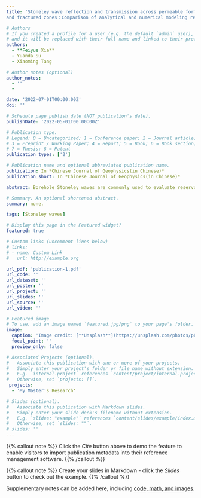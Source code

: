 ```yaml
---
title: 'Stoneley wave reflection and transmission across permeable formations 
and fractured zones：Comparison of analytical and numerical modeling results'

# Authors
# If you created a profile for a user (e.g. the default `admin` user), write the username (folder name) here
# and it will be replaced with their full name and linked to their profile.
authors:
  - **Feiyue Xia**
  - Yuanda Su
  - Xiaoming Tang

# Author notes (optional)
author_notes:
  - ''
  - 

date: '2022-07-01T00:00:00Z'
doi: ''

# Schedule page publish date (NOT publication's date).
publishDate: '2022-05-01T00:00:00Z'

# Publication type.
# Legend: 0 = Uncategorized; 1 = Conference paper; 2 = Journal article;
# 3 = Preprint / Working Paper; 4 = Report; 5 = Book; 6 = Book section;
# 7 = Thesis; 8 = Patent
publication_types: ['2']

# Publication name and optional abbreviated publication name.
publication: In *Chinese Journal of Geophysics(in Chinese)*
publication_short: In *Chinese Journal of Geophysics(in Chinese)*

abstract: Borehole Stoneley waves are commonly used to evaluate reservoir permeability and identify formation fractures. The propagation of acoustic waves in permeable formations requires solving the Biot’s poro-elastic wave equations. The finite difference method is used to solve the problem of Stoneley wave reflection and transmission across permeable formations and fracture zones. In this article, the finite difference method and one-dimensional effective wavenumber method were collectively applied to study and analyze the Stoneley wave reflection and transmission coefficients and their variation characteristics with different thickness, permeability and porosity of porous formations. The results verify the reliability of the effective wavenumber method in the range of 0-2kHz. An advantage of the finite difference method is to solve the more complex fractures zone problem that is difficult for the wavenumber method, analyzing the Stoneley wave reflection and transmission coefficients for different permeability, porosity, and axial and radial extension length parameters. The main results of this paper show that the Stoneley-wave induced fluid flow in the zone is a skin effect having a limited depth of penetration. Thus, to measure the fluid flow effect beyond a radial depth of, say 0.1m, one should use a low-frequency band of 0-2kHz, in which both the Stoneley wave reflection and transmission coefficients are sensitive to the fluid transport property of the zone in the borehole vicinity. In general, the Stoneley-wave reflection coefficient increases significantly at low frequencies, and the transmission coefficient decreases with increasing frequency. However, when the wave frequency is close to Biot characteristic frequency, the reflection and transmission coefficient show complicated variation trend with increasing frequency and permeability, due to dynamic fluid flow characteristics in the fracture zone. The methods and results in this paper are helpful to analyze and evaluate the propagation characteristics of Stoneley waves in fractured permeable formations.

# Summary. An optional shortened abstract.
summary: none.

tags: [Stoneley waves]

# Display this page in the Featured widget?
featured: true

# Custom links (uncomment lines below)
# links:
# - name: Custom Link
#   url: http://example.org

url_pdf: 'publication-1.pdf'
url_code: ''
url_dataset: ''
url_poster: ''
url_project: ''
url_slides: ''
url_source: ''
url_video: ''

# Featured image
# To use, add an image named `featured.jpg/png` to your page's folder.
image:
  caption: 'Image credit: [**Unsplash**](https://unsplash.com/photos/pLCdAaMFLTE)'
  focal_point: ''
  preview_only: false

# Associated Projects (optional).
#   Associate this publication with one or more of your projects.
#   Simply enter your project's folder or file name without extension.
#   E.g. `internal-project` references `content/project/internal-project/index.md`.
#   Otherwise, set `projects: []`.
 projects:
  - 'My Master's Research'

# Slides (optional).
#   Associate this publication with Markdown slides.
#   Simply enter your slide deck's filename without extension.
#   E.g. `slides: "example"` references `content/slides/example/index.md`.
#   Otherwise, set `slides: ""`.
# slides: ''
---
```


{{% callout note %}}
Click the _Cite_ button above to demo the feature to enable visitors to import publication metadata into their reference management software.
{{% /callout %}}

{{% callout note %}}
Create your slides in Markdown - click the _Slides_ button to check out the example.
{{% /callout %}}

Supplementary notes can be added here, including [code, math, and images](https://wowchemy.com/docs/writing-markdown-latex/).
